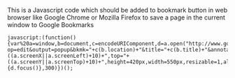 This is a Javascript code which should be added to bookmark button in web browser like Google Chrome or Mozilla Firefox to save a page in the current window to Google Bookmarks


    javascript:(function(){var%20a=window,b=document,c=encodeURIComponent,d=a.open("http://www.google.com/bookmarks/mark?op=edit&output=popup&bkmk="+c(b.location)+"&title="+c(b.title)+"&annotation="+c(b.title),"bkmk_popup","left="+((a.screenX||a.screenLeft)+10)+",top="+((a.screenY||a.screenTop)+10)+",height=420px,width=550px,resizable=1,alwaysRaised=1");a.setTimeout(function(){d.focus()},300)})();
